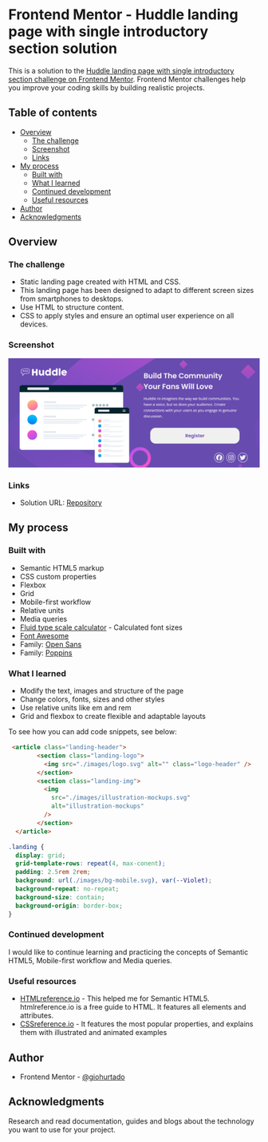 # Frontend Mentor - Huddle landing page with single introductory section solution

This is a solution to the [Huddle landing page with single introductory section challenge on Frontend Mentor](https://www.frontendmentor.io/challenges/huddle-landing-page-with-a-single-introductory-section-B_2Wvxgi0). Frontend Mentor challenges help you improve your coding skills by building realistic projects.

## Table of contents

- [Overview](#overview)
  - [The challenge](#the-challenge)
  - [Screenshot](#screenshot)
  - [Links](#links)
- [My process](#my-process)
  - [Built with](#built-with)
  - [What I learned](#what-i-learned)
  - [Continued development](#continued-development)
  - [Useful resources](#useful-resources)
- [Author](#author)
- [Acknowledgments](#acknowledgments)

## Overview

### The challenge

- Static landing page created with HTML and CSS.
- This landing page has been designed to adapt to different screen sizes from smartphones to desktops.
- Use HTML to structure content.
- CSS to apply styles and ensure an optimal user experience on all devices.

### Screenshot

![Huddle landing ](./images/Captura%20de%20pantalla%20.png)

### Links

- Solution URL: [Repository](https://github.com/giohurtado/huddle-landing-page.git)

## My process

### Built with

- Semantic HTML5 markup
- CSS custom properties
- Flexbox
- Grid
- Mobile-first workflow
- Relative units
- Media queries
- [Fluid type scale calculator](https://utopia.fyi/type/calculator/) - Calculated font sizes
- [Font Awesome](https://fontawesome.com/)
- Family: [Open Sans](https://fonts.google.com/specimen/Open+Sans)
- Family: [Poppins](https://fonts.google.com/specimen/Poppins)

### What I learned

- Modify the text, images and structure of the page
- Change colors, fonts, sizes and other styles
- Use relative units like em and rem
- Grid and flexbox to create flexible and adaptable layouts

To see how you can add code snippets, see below:

```html
 <article class="landing-header">
        <section class="landing-logo">
          <img src="./images/logo.svg" alt="" class="logo-header" />
        </section>
        <section class="landing-img">
          <img
            src="./images/illustration-mockups.svg"
            alt="illustration-mockups"
          />
        </section>
  </article>
```

```css
.landing {
  display: grid;
  grid-template-rows: repeat(4, max-conent);
  padding: 2.5rem 2rem;
  background: url(./images/bg-mobile.svg), var(--Violet);
  background-repeat: no-repeat;
  background-size: contain;
  background-origin: border-box;
}
```

### Continued development

I would like to continue learning and practicing the concepts of Semantic HTML5, Mobile-first workflow and Media queries.

### Useful resources

- [HTMLreference.io](https://htmlreference.io/) - This helped me for Semantic HTML5. htmlreference.io is a free guide to HTML. It features all elements and attributes.
- [CSSreference.io](https://cssreference.io/) -  It features the most popular properties, and explains them with illustrated and animated examples

## Author

- Frontend Mentor - [@giohurtado](https://github.com/giohurtado)

## Acknowledgments

Research and read documentation, guides and blogs about the technology you want to use for your project.
